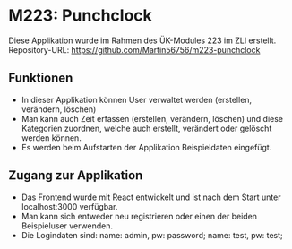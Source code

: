 # M223: Punchclock
Diese Applikation wurde im Rahmen des ÜK-Modules 223 im ZLI erstellt.
Repository-URL: https://github.com/Martin56756/m223-punchclock

## Funktionen
- In dieser Applikation können User verwaltet werden (erstellen, verändern, löschen)
- Man kann auch Zeit erfassen (erstellen, verändern, löschen) und diese Kategorien zuordnen, welche auch erstellt, verändert oder gelöscht werden können.
- Es werden beim Aufstarten der Applikation Beispieldaten eingefügt.

## Zugang zur Applikation
- Das Frontend wurde mit React entwickelt und ist nach dem Start unter localhost:3000 verfügbar.
- Man kann sich entweder neu registrieren oder einen der beiden Beispieluser verwenden.
- Die Logindaten sind: name: admin, pw: password; name: test, pw: test;
